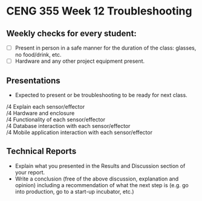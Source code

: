 # CENG 355 Week 12 Troubleshooting

## Weekly checks for every student:
- [ ] Present in person in a safe manner for the duration of the class: glasses, no food/drink, etc.
- [ ] Hardware and any other project equipment present.

## Presentations
- Expected to present or be troubleshooting to be ready for next class.   

/4 Explain each sensor/effector   
/4 Hardware and enclosure   
/4 Functionality of each sensor/effector   
/4 Database interaction with each sensor/effector   
/4 Mobile application interaction with each sensor/effector   

## Technical Reports

- Explain what you presented in the Results and Discussion section of your report.
- Write a conclusion (free of the above discussion, explanation and opinion) including a recommendation of what the next step is (e.g. go into production, go to a start-up incubator, etc.)   
